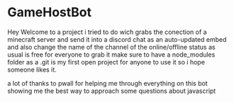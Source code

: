 # GameHostBot
Hey Welcome to a project i tried to do wich grabs the conection of a minecraft server and send it into a discord chat as an auto-updated embed and also change the name of the channel of the online/offline status 
as usual is free for everyone to grab it make sure to have a node_modules folder as a .git 
is my first open project for anyone to use it 
so i hope someone likes it.

a lot of thanks to pwall for helping me through everything on this bot showing me the best way to approach some questions about javascript 
